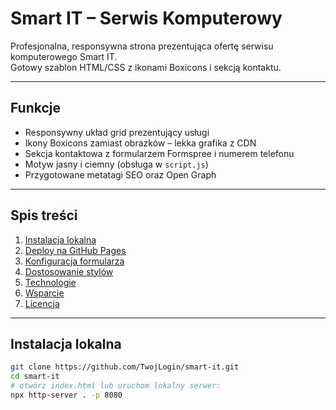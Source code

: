 # Smart IT – Serwis Komputerowy

Profesjonalna, responsywna strona prezentująca ofertę serwisu komputerowego Smart IT.  
Gotowy szablon HTML/CSS z ikonami Boxicons i sekcją kontaktu.

---

## Funkcje

- Responsywny układ grid prezentujący usługi  
- Ikony Boxicons zamiast obrazków – lekka grafika z CDN  
- Sekcja kontaktowa z formularzem Formspree i numerem telefonu  
- Motyw jasny i ciemny (obsługa w `script.js`)  
- Przygotowane metatagi SEO oraz Open Graph  

---

## Spis treści

1. [Instalacja lokalna](#instalacja-lokalna)  
2. [Deploy na GitHub Pages](#deploy-na-github-pages)  
3. [Konfiguracja formularza](#konfiguracja-formularza)  
4. [Dostosowanie stylów](#dostosowanie-stylów)  
5. [Technologie](#technologie)  
6. [Wsparcie](#wsparcie)  
7. [Licencja](#licencja)  

---

## Instalacja lokalna

```bash
git clone https://github.com/TwojLogin/smart-it.git
cd smart-it
# otwórz index.html lub uruchom lokalny serwer:
npx http-server . -p 8080
